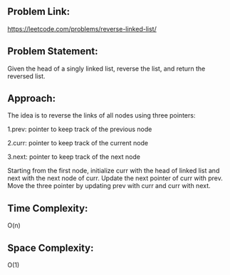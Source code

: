 ## Problem Link: 
https://leetcode.com/problems/reverse-linked-list/

## Problem Statement: 
Given the head of a singly linked list, reverse the list, and return the reversed list. 
## Approach: 
The idea is to reverse the links of all nodes using three pointers: 


1.prev: pointer to keep track of the previous node


2.curr: pointer to keep track of the current node 


3.next: pointer to keep track of the next node


Starting from the first node, initialize curr with the head of linked list and next with the next node of curr. Update the next pointer of curr with prev. Move the three pointer by updating prev with curr and curr with next.
## Time Complexity: 
O(n) 
## Space Complexity: 
O(1)
